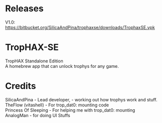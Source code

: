 # Releases  
V1.0:  
https://bitbucket.org/SilicaAndPina/trophaxse/downloads/TrophaxSE.vpk  
  
# TropHAX-SE  
TropHAX Standalone Edition  
A homebrew app that can unlock trophys for any game.  
  
# Credits
SilicaAndPina - Lead developer, - working out how trophys work and stuff.  
TheFlow (vitashell) - For trop_dat0: mounting code    
Princess Of Sleeping - For helping me with trop_dat0: mounting    
AnalogMan - for doing UI Stuffs  
